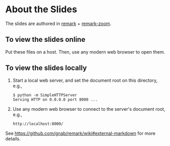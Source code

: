 About the Slides
===

The slides are authored in [remark](https://github.com/gnab/remark) + [remark-zoom](https://github.com/William-Yeh/remark-zoom).


## To view the slides online

Put these files on a host. Then, use any modern web browser to open them.


## To view the slides locally

1. Start a local web server, and set the document root on this directory, e.g.,

   ```
   $ python -m SimpleHTTPServer
   Serving HTTP on 0.0.0.0 port 8000 ...
   ```

2. Use any modern web browser to connect to the server's document root, e.g.,

   ```
   http://localhost:8000/
   ```

See https://github.com/gnab/remark/wiki#external-markdown for more details.

